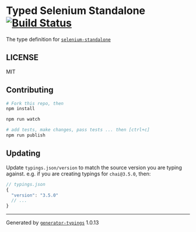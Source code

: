 # Typed Selenium Standalone  [![Build Status](https://travis-ci.org/zelein/typed-selenium-standalone.svg?branch=master)](https://travis-ci.org/zelein/typed-selenium-standalone)


The type definition for [`selenium-standalone`](https://github.com/vvo/selenium-standalone.git)

## LICENSE

MIT

## Contributing

```sh
# Fork this repo, then
npm install

npm run watch

# add tests, make changes, pass tests ... then [ctrl+c]
npm run publish
```

## Updating

Update `typings.json/version` to match the source version you are typing against.
e.g. if you are creating typings for `chai@3.5.0`, then:

```js
// typings.json
{
  "version": "3.5.0"
  // ...
}
```

----

Generated by [`generator-typings`](https://github.com/typings/generator-typings) 1.0.13
